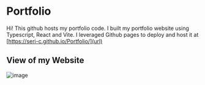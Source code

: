 # Portfolio
Hi! This github hosts my portfolio code. I built my portfolio website using Typescript, React and Vite. I leveraged Github pages to deploy and host it at [https://seri-c.github.io/Portfolio/](url) 


## View of my Website
![image](https://github.com/user-attachments/assets/6091ff0c-4697-4645-997d-3aa770dd8559)



